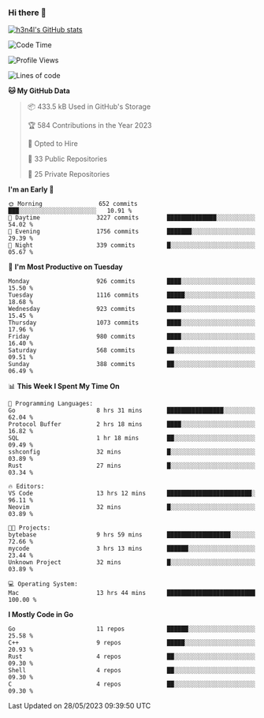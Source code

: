 ### Hi there 👋

[![h3n4l's GitHub stats](https://github-readme-stats.vercel.app/api?username=h3n4l&count_private=true&show_icons=true&theme=radical)](https://github.com/h3n4l/github-readme-stats)

<!--START_SECTION:waka-->
![Code Time](http://img.shields.io/badge/Code%20Time-1%2C245%20hrs%2034%20mins-blue)

![Profile Views](http://img.shields.io/badge/Profile%20Views-1-blue)

![Lines of code](https://img.shields.io/badge/From%20Hello%20World%20I%27ve%20Written-3.0%20million%20lines%20of%20code-blue)

**🐱 My GitHub Data** 

> 📦 433.5 kB Used in GitHub's Storage 
 > 
> 🏆 584 Contributions in the Year 2023
 > 
> 💼 Opted to Hire
 > 
> 📜 33 Public Repositories 
 > 
> 🔑 25 Private Repositories 
 > 
**I'm an Early 🐤** 

```text
🌞 Morning                652 commits         ███░░░░░░░░░░░░░░░░░░░░░░   10.91 % 
🌆 Daytime                3227 commits        ██████████████░░░░░░░░░░░   54.02 % 
🌃 Evening                1756 commits        ███████░░░░░░░░░░░░░░░░░░   29.39 % 
🌙 Night                  339 commits         █░░░░░░░░░░░░░░░░░░░░░░░░   05.67 % 
```
📅 **I'm Most Productive on Tuesday** 

```text
Monday                   926 commits         ████░░░░░░░░░░░░░░░░░░░░░   15.50 % 
Tuesday                  1116 commits        █████░░░░░░░░░░░░░░░░░░░░   18.68 % 
Wednesday                923 commits         ████░░░░░░░░░░░░░░░░░░░░░   15.45 % 
Thursday                 1073 commits        ████░░░░░░░░░░░░░░░░░░░░░   17.96 % 
Friday                   980 commits         ████░░░░░░░░░░░░░░░░░░░░░   16.40 % 
Saturday                 568 commits         ██░░░░░░░░░░░░░░░░░░░░░░░   09.51 % 
Sunday                   388 commits         ██░░░░░░░░░░░░░░░░░░░░░░░   06.49 % 
```


📊 **This Week I Spent My Time On** 

```text
💬 Programming Languages: 
Go                       8 hrs 31 mins       ████████████████░░░░░░░░░   62.04 % 
Protocol Buffer          2 hrs 18 mins       ████░░░░░░░░░░░░░░░░░░░░░   16.82 % 
SQL                      1 hr 18 mins        ██░░░░░░░░░░░░░░░░░░░░░░░   09.49 % 
sshconfig                32 mins             █░░░░░░░░░░░░░░░░░░░░░░░░   03.89 % 
Rust                     27 mins             █░░░░░░░░░░░░░░░░░░░░░░░░   03.34 % 

🔥 Editors: 
VS Code                  13 hrs 12 mins      ████████████████████████░   96.11 % 
Neovim                   32 mins             █░░░░░░░░░░░░░░░░░░░░░░░░   03.89 % 

🐱‍💻 Projects: 
bytebase                 9 hrs 59 mins       ██████████████████░░░░░░░   72.66 % 
mycode                   3 hrs 13 mins       ██████░░░░░░░░░░░░░░░░░░░   23.44 % 
Unknown Project          32 mins             █░░░░░░░░░░░░░░░░░░░░░░░░   03.89 % 

💻 Operating System: 
Mac                      13 hrs 44 mins      █████████████████████████   100.00 % 
```

**I Mostly Code in Go** 

```text
Go                       11 repos            ██████░░░░░░░░░░░░░░░░░░░   25.58 % 
C++                      9 repos             █████░░░░░░░░░░░░░░░░░░░░   20.93 % 
Rust                     4 repos             ██░░░░░░░░░░░░░░░░░░░░░░░   09.30 % 
Shell                    4 repos             ██░░░░░░░░░░░░░░░░░░░░░░░   09.30 % 
C                        4 repos             ██░░░░░░░░░░░░░░░░░░░░░░░   09.30 % 
```




 Last Updated on 28/05/2023 09:39:50 UTC
<!--END_SECTION:waka-->


